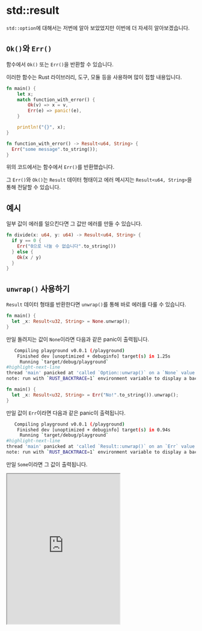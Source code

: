# std::result

`std::option`에 대해서는 저번에 알아 보았었지만 이번에 더 자세히 알아보겠습니다.

## `Ok()`와 `Err()`

함수에서 `Ok()` 또는 `Err()`을 반환할 수 있습니다.

이러한 함수는 Rust 라이브러리, 도구, 모듈 등을 사용하며 많이 접할 내용입니다.

```rust
fn main() {
    let x;
    match function_with_error() {
        Ok(v) => x = v,
        Err(e) => panic!(e),
    }

    println!("{}", x);
}

fn function_with_error() -> Result<u64, String> {
  Err("some message".to_string());
}
```

위의 코드에서는 함수에서 `Err()`를 반환했습니다.

그 `Err()`와 `Ok()`는 `Result` 데이터 형태이고 에러 메시지는 `Result<u64, String>`을 통해 전달할 수 있습니다.

## 예시

일부 값이 에러를 일으킨다면 그 값만 에러를 만들 수 있습니다.

```rust
fn divide(x: u64, y: u64) -> Result<u64, String> {
  if y == 0 {
    Err("0으로 나눌 수 없습니다".to_string())
  } else {
    Ok(x / y)
  }
}
```

## `unwrap()` 사용하기

`Result` 데이터 형태를 반환한다면 `unwrap()`를 통해 바로 에러를 다룰 수 있습니다.

```rust
fn main() {
  let _x: Result<u32, String> = None.unwrap();
}
```

만일 돌려지는 값이 `None`이라면 다음과 같은 panic이 출력됩니다.

```sh
   Compiling playground v0.0.1 (/playground)
    Finished dev [unoptimized + debuginfo] target(s) in 1.25s
     Running `target/debug/playground`
#highlight-next-line
thread 'main' panicked at 'called `Option::unwrap()` on a `None` value', src/main.rs:3:38
note: run with `RUST_BACKTRACE=1` environment variable to display a backtrace
```

```rust
fn main() {
  let _x: Result<u32, String> = Err("No!".to_string()).unwrap();
}
```

만일 값이 `Err`이라면 다음과 같은 panic이 출력됩니다.

```sh
   Compiling playground v0.0.1 (/playground)
    Finished dev [unoptimized + debuginfo] target(s) in 0.94s
     Running `target/debug/playground`
#highlight-next-line
thread 'main' panicked at 'called `Result::unwrap()` on an `Err` value: "No!"', src/main.rs:3:56
note: run with `RUST_BACKTRACE=1` environment variable to display a backtrace
```

만일 `Some`이라면 그 값이 출력됩니다.

<iframe
  loading="lazy"
  title="Rust IDLE"
  src="https://play.rust-lang.org/?version=stable&mode=debug&edition=2021&code=fn%20main()%20%7B%0D%0A%20%20let%20x%3A%20%26str%20%3D%20Some(%22Hello%22).unwrap()%3B%0D%0A%20%20println!(%22%7Bx%7D%22)%3B%0D%0A%7D`"
  height="400"
/>
